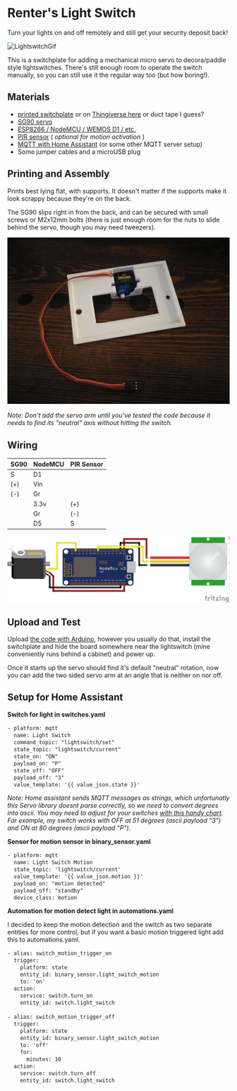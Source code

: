 # Renter's Light Switch #
Turn your lights on and off remotely and still get your security deposit back! 

![LightswitchGif](/RentersLightSwitch/giphy8317845082817620066.gif "LightswitchGif")

This is a switchplate for adding a mechanical micro servo to decora/paddle style lightswitches. There's still enough room to operate the switch manually, so you can still use it the regular way too (but how boring!).

## Materials ##
- [printed switchplate](/RentersLightSwitch/lightswitch-servo-plate.stl) or on [Thingiverse here](https://www.thingiverse.com/thing:3289916) or duct tape I guess?
- [SG90 servo](https://amzn.to/2GtNXtw)
- [ESP8266 / NodeMCU / WEMOS D1 / etc. ](https://amzn.to/3drUMI8)
- [PIR sensor](https://amzn.to/3btcI3h) ( _optional for motion activation_ )
- [MQTT with Home Assistant](https://www.home-assistant.io/integrations/mqtt/) (or some other MQTT server setup)
- Some jumper cables and a microUSB plug

## Printing and Assembly ##
Prints best lying flat, with supports. It doesn't matter if the supports make it look scrappy because they're on the back.

The SG90 slips right in from the back, and can be secured with small screws or M2x12mm bolts (there is just enough room for the nuts to slide behind the servo, though you may need tweezers). 

![Lightswitch3](/RentersLightSwitch/lightswitch3.jpg "Lightswitch3")

_Note: Don't add the servo arm until you've tested the code because it needs to find its "neutral" axis without hitting the switch._

## Wiring ##

| SG90 | NodeMCU | PIR Sensor |
------- | -------- | ------------
| S | D1 |  | 
| (+)  | Vin |  | 
| (-) |  Gr |  | 
|  | 3.3v  | (+) |
| |  Gr  | (-) |
| | D5 | S | 

![Lightswitch_Fritz](/RentersLightSwitch/lightswitch_fritz.png "Lightswitch Fritz")
                 
## Upload and Test ##
Upload [the code with Arduino](RentersLightSwitch/lightswitch.ino), however you usually do that, install the switchplate and hide the board somewhere near the lightswitch (mine conveniently runs behind a cabinet) and power up.

Once it starts up the servo should find it's default "neutral" rotation, now you can add the two sided servo arm at an angle that is neither on nor off.

## Setup for Home Assistant ##

__Switch for light in switches.yaml__
```
- platform: mqtt
  name: Light Switch
  command_topic: "lightswitch/set"
  state_topic: "lightswitch/current"
  state_on: "ON"
  payload_on: "P"
  state_off: "OFF"
  payload_off: "3"
  value_template: '{{ value_json.state }}'
```
*Note: Home assistant sends MQTT messages as strings, which unfortunatly this Servo library doesnt parse correctly, so we need to convert degrees into ascii. You may need to adjust for your switches [with this handy chart](https://www.cs.cmu.edu/~pattis/15-1XX/common/handouts/ascii.html). For example, my switch works with OFF at 51 degrees (ascii payload "3") and ON at 80 degrees (ascii payload "P").*

__Sensor for motion sensor in binary_sensor.yaml__
```
- platform: mqtt
  name: Light Switch Motion
  state_topic: 'lightswitch/current'
  value_template: '{{ value_json.motion }}'
  payload_on: "motion detected"
  payload_off: "standby"
  device_class: motion
```

__Automation for motion detect light in automations.yaml__

I decided to keep the motion detection and the switch as two separate entities for more control, but if you want a basic motion triggered light add this to automations.yaml.
```
- alias: switch_motion_trigger_on
  trigger:
    platform: state
    entity_id: binary_sensor.light_switch_motion
    to: 'on'
  action:
    service: switch.turn_on
    entity_id: switch.light_switch
    
- alias: switch_motion_trigger_off
  trigger:
    platform: state
    entity_id: binary_sensor.light_switch_motion
    to: 'off'
    for:
      minutes: 10
  action:
    service: switch.turn_off
    entity_id: switch.light_switch

```
